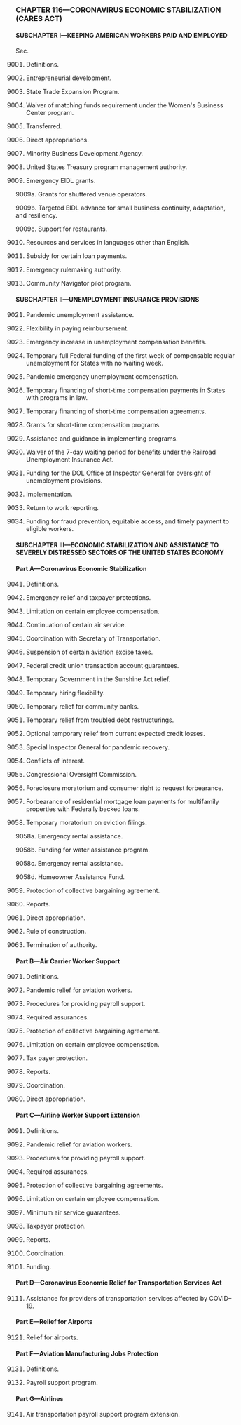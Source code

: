 ### **CHAPTER 116—CORONAVIRUS ECONOMIC STABILIZATION (CARES ACT)** ###

#### SUBCHAPTER I—KEEPING AMERICAN WORKERS PAID AND EMPLOYED ####

Sec.

9001. Definitions.

9002. Entrepreneurial development.

9003. State Trade Expansion Program.

9004. Waiver of matching funds requirement under the Women's Business Center program.

9005. Transferred.

9006. Direct appropriations.

9007. Minority Business Development Agency.

9008. United States Treasury program management authority.

9009. Emergency EIDL grants.

9009a. Grants for shuttered venue operators.

9009b. Targeted EIDL advance for small business continuity, adaptation, and resiliency.

9009c. Support for restaurants.

9010. Resources and services in languages other than English.

9011. Subsidy for certain loan payments.

9012. Emergency rulemaking authority.

9013. Community Navigator pilot program.

#### SUBCHAPTER II—UNEMPLOYMENT INSURANCE PROVISIONS ####

9021. Pandemic unemployment assistance.

9022. Flexibility in paying reimbursement.

9023. Emergency increase in unemployment compensation benefits.

9024. Temporary full Federal funding of the first week of compensable regular unemployment for States with no waiting week.

9025. Pandemic emergency unemployment compensation.

9026. Temporary financing of short-time compensation payments in States with programs in law.

9027. Temporary financing of short-time compensation agreements.

9028. Grants for short-time compensation programs.

9029. Assistance and guidance in implementing programs.

9030. Waiver of the 7-day waiting period for benefits under the Railroad Unemployment Insurance Act.

9031. Funding for the DOL Office of Inspector General for oversight of unemployment provisions.

9032. Implementation.

9033. Return to work reporting.

9034. Funding for fraud prevention, equitable access, and timely payment to eligible workers.

#### SUBCHAPTER III—ECONOMIC STABILIZATION AND ASSISTANCE TO SEVERELY DISTRESSED SECTORS OF THE UNITED STATES ECONOMY ####

#### Part A—Coronavirus Economic Stabilization ####

9041. Definitions.

9042. Emergency relief and taxpayer protections.

9043. Limitation on certain employee compensation.

9044. Continuation of certain air service.

9045. Coordination with Secretary of Transportation.

9046. Suspension of certain aviation excise taxes.

9047. Federal credit union transaction account guarantees.

9048. Temporary Government in the Sunshine Act relief.

9049. Temporary hiring flexibility.

9050. Temporary relief for community banks.

9051. Temporary relief from troubled debt restructurings.

9052. Optional temporary relief from current expected credit losses.

9053. Special Inspector General for pandemic recovery.

9054. Conflicts of interest.

9055. Congressional Oversight Commission.

9056. Foreclosure moratorium and consumer right to request forbearance.

9057. Forbearance of residential mortgage loan payments for multifamily properties with Federally backed loans.

9058. Temporary moratorium on eviction filings.

9058a. Emergency rental assistance.

9058b. Funding for water assistance program.

9058c. Emergency rental assistance.

9058d. Homeowner Assistance Fund.

9059. Protection of collective bargaining agreement.

9060. Reports.

9061. Direct appropriation.

9062. Rule of construction.

9063. Termination of authority.

#### Part B—Air Carrier Worker Support ####

9071. Definitions.

9072. Pandemic relief for aviation workers.

9073. Procedures for providing payroll support.

9074. Required assurances.

9075. Protection of collective bargaining agreement.

9076. Limitation on certain employee compensation.

9077. Tax payer protection.

9078. Reports.

9079. Coordination.

9080. Direct appropriation.

#### Part C—Airline Worker Support Extension ####

9091. Definitions.

9092. Pandemic relief for aviation workers.

9093. Procedures for providing payroll support.

9094. Required assurances.

9095. Protection of collective bargaining agreements.

9096. Limitation on certain employee compensation.

9097. Minimum air service guarantees.

9098. Taxpayer protection.

9099. Reports.

9100. Coordination.

9101. Funding.

#### Part D—Coronavirus Economic Relief for Transportation Services Act ####

9111. Assistance for providers of transportation services affected by COVID–19.

#### Part E—Relief for Airports ####

9121. Relief for airports.

#### Part F—Aviation Manufacturing Jobs Protection ####

9131. Definitions.

9132. Payroll support program.

#### Part G—Airlines ####

9141. Air transportation payroll support program extension.